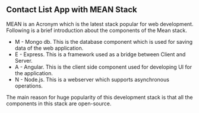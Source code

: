 ## Contact List App with MEAN Stack

MEAN is an Acronym which is the latest stack popular for web development. Following is a brief introduction about the components of the Mean stack.
* M - Mongo db. This is the database component which is used for saving data of the web application.
* E - Express. This is a framework used as a bridge between Client and Server.
* A - Angular. This is the client side component used for developing UI for the application.
* N - Node.js. This is a webserver which supports asynchronous operations.

The main reason for huge popularity of this development stack is that all the components in this stack are open-source.

